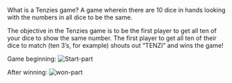 What is a Tenzies game?
A game wherein there are 10 dice in hands looking with the numbers in all dice to be the same.

The objective in the Tenzies game is to be the first player to get all ten of your dice to show the same number. The first player to get all ten of their dice to match (ten 3’s, for example) shouts out “TENZI” and wins the game!



Game beginning: ![Start-part](https://user-images.githubusercontent.com/81587039/233055348-7a1dd715-8ac6-418b-8548-3f74ab3c1c1f.png)

After winning: ![won-part](https://user-images.githubusercontent.com/81587039/233055483-4440dccb-5803-4f92-bbfe-18a1ebf4ced4.png)
